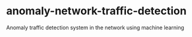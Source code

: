 # anomaly-network-traffic-detection
Anomaly traffic detection system in the network using machine learning
